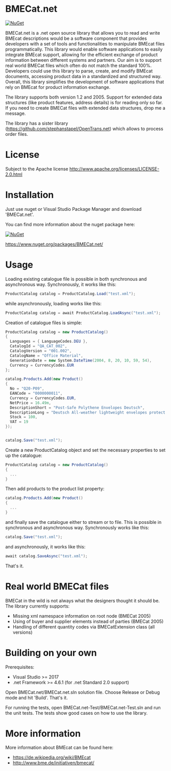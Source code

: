 # BMECat.net
[![NuGet](https://img.shields.io/nuget/v/BMECat.net?color=blue)](https://www.nuget.org/packages/BMECat.net/)

BMECat.net is a .net open source library that allows you to read and write BMEcat descriptions would be a software component that provides developers with a set of tools and functionalities to manipulate BMEcat files programmatically. This library would enable software applications to easily integrate BMEcat support, allowing for the efficient exchange of product information between different systems and partners. Our aim is to support real world BMECat files which often do not match the standard 100%.
Developers could use this library to parse, create, and modify BMEcat documents, accessing product data in a standardized and structured way. Overall, this library simplifies the development of software applications that rely on BMEcat for product information exchange.

The library supports both version 1.2 and 2005. Support for extended data structures (like product features, address details) is for reading only so far. If you need to create BMECat files with extended data structures, drop me a message.

The library has a sister library (https://github.com/stephanstapel/OpenTrans.net) which allows to process order files.


# License
Subject to the Apache license http://www.apache.org/licenses/LICENSE-2.0.html

# Installation
Just use nuget or Visual Studio Package Manager and download 'BMECat.net'.

You can find more information about the nuget package here:

[![NuGet](https://img.shields.io/nuget/v/BMECat.net?color=blue)](https://www.nuget.org/packages/BMECat.net/)

https://www.nuget.org/packages/BMECat.net/

# Usage

Loading existing catalogue file is possible in both synchronous and asynchronous way. Synchronously, it works like this:

```C#
ProductCatalog catalog = ProductCatalog.Load("test.xml");
```

while asynchronously, loading works like this:


```C#
ProductCatalog catalog = await ProductCatalog.LoadAsync("test.xml");
```

Creation of catalogue files is simple:
```C#
ProductCatalog catalog = new ProductCatalog()
{
  Languages = { LanguageCodes.DEU },
  CatalogId = "QA_CAT_002",
  CatalogVersion = "001.002",
  CatalogName = "Office Material",
  GenerationDate = new System.DateTime(2004, 8, 20, 10, 59, 54),
  Currency = CurrencyCodes.EUR
};

catalog.Products.Add(new Product()
{
  No = "Q20-P09",
  EANCode = "0000000011",
  Currency = CurrencyCodes.EUR,
  NetPrice = 16.49m,
  DescriptionShort = "Post-Safe Polythene Envelopes Deutsch",
  DescriptionLong = "Deutsch All-weather lightweight envelopes protect your contents and save you money. ALL - WEATHER.Once sealed, Post-Safe envelopes are completely waterproof.Your contents won't get damaged.",
  Stock = 100,
  VAT = 19
});


catalog.Save("test.xml");
```

Create a new ProductCatalog object and set the necessary properties to set up the catalogue:

```C#
ProductCatalog catalog = new ProductCatalog()
{
  ...
}
```

Then add products to the product list property:

```C#
catalog.Products.Add(new Product()
{
  ...
}
```

and finally save the catalogue either to stream or to file. This is possible in synchronous and asynchronous way. Synchronously works like this:


```C#
catalog.Save("test.xml");
```

and asynchronously, it works like this:


```C#
await catalog.SaveAsync("test.xml");
```

That's it.

# Real world BMECat files

BMECat in the wild is not always what the designers thought it should be. The library currently supports:

* Missing xml namespace information on <BMECAT> root node (BMECat 2005)
* Using of buyer and supplier elements instead of parties (BMECat 2005)
* Handling of different quantity codes via BMECatExtension class (all versions)

# Building on your own

Prerequisites:
* Visual Studio >= 2017
* .net Framework >= 4.6.1 (for .net Standard 2.0 support)

Open BMECat.net/BMECat.net.sln solution file. Choose Release or Debug mode and hit 'Build'. That's it.

For running the tests, open BMECat.net-Test/BMECat.net-Test.sln and run the unit tests. The tests show good cases on how to use the library.

# More information
More information about BMEcat can be found here:
* https://de.wikipedia.org/wiki/BMEcat
* http://www.bme.de/initiativen/bmecat/
